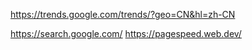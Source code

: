 https://trends.google.com/trends/?geo=CN&hl=zh-CN

https://search.google.com/
 https://pagespeed.web.dev/ 

